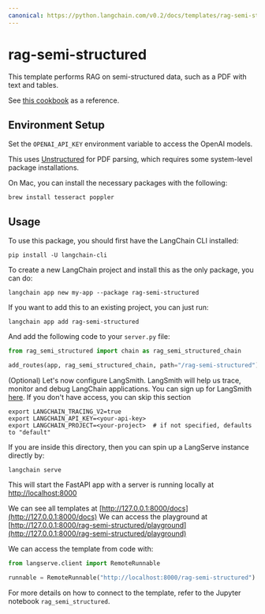 ```yaml
---
canonical: https://python.langchain.com/v0.2/docs/templates/rag-semi-structured/
---
```


# rag-semi-structured

This template performs RAG on semi-structured data, such as a PDF with text and tables.

See [this cookbook](https://github.com/langchain-ai/langchain/blob/master/cookbook/Semi_Structured_RAG.ipynb) as a reference.

## Environment Setup

Set the `OPENAI_API_KEY` environment variable to access the OpenAI models.

This uses [Unstructured](https://unstructured-io.github.io/unstructured/) for PDF parsing, which requires some system-level package installations. 

On Mac, you can install the necessary packages with the following:

```shell
brew install tesseract poppler
```

## Usage

To use this package, you should first have the LangChain CLI installed:

```shell
pip install -U langchain-cli
```

To create a new LangChain project and install this as the only package, you can do:

```shell
langchain app new my-app --package rag-semi-structured
```

If you want to add this to an existing project, you can just run:

```shell
langchain app add rag-semi-structured
```

And add the following code to your `server.py` file:
```python
from rag_semi_structured import chain as rag_semi_structured_chain

add_routes(app, rag_semi_structured_chain, path="/rag-semi-structured")
```

(Optional) Let's now configure LangSmith. 
LangSmith will help us trace, monitor and debug LangChain applications. 
You can sign up for LangSmith [here](https://smith.langchain.com/). 
If you don't have access, you can skip this section

```shell
export LANGCHAIN_TRACING_V2=true
export LANGCHAIN_API_KEY=<your-api-key>
export LANGCHAIN_PROJECT=<your-project>  # if not specified, defaults to "default"
```

If you are inside this directory, then you can spin up a LangServe instance directly by:

```shell
langchain serve
```

This will start the FastAPI app with a server is running locally at 
[http://localhost:8000](http://localhost:8000)

We can see all templates at [http://127.0.0.1:8000/docs](http://127.0.0.1:8000/docs)
We can access the playground at [http://127.0.0.1:8000/rag-semi-structured/playground](http://127.0.0.1:8000/rag-semi-structured/playground)  

We can access the template from code with:

```python
from langserve.client import RemoteRunnable

runnable = RemoteRunnable("http://localhost:8000/rag-semi-structured")
```

For more details on how to connect to the template, refer to the Jupyter notebook `rag_semi_structured`.